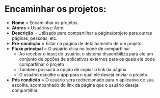 # Encaminhar os projetos:

- **Nome** = Encaminhar os projetos.  
- **Atores** = Usuários e Adm.  
- **Descrição** = Utilizado para compartilhar a página/projeto para outras páginas, pessoas, etc.  
- **Pré-condição** = Estar na página de detalhamento de um projeto.   
- **Fluxo principal** = O usuário clica no ícone de compartilhar
  - Ao receber o input do usuário, o sistema disponibiliza para ele um conjunto de opções de aplicativos externos para os quais ele pode compartilhar o projeto
  - Também possuirá a opção de copiar o link da página.
  - O usuário escolhe o app para o qual ele deseja enviar o projeto.
- **Pós condição** = O usuário será redirecionado para o aplicativo de sua escolha, acompanhado do link da página que o usuário deseja compartilhar.  
